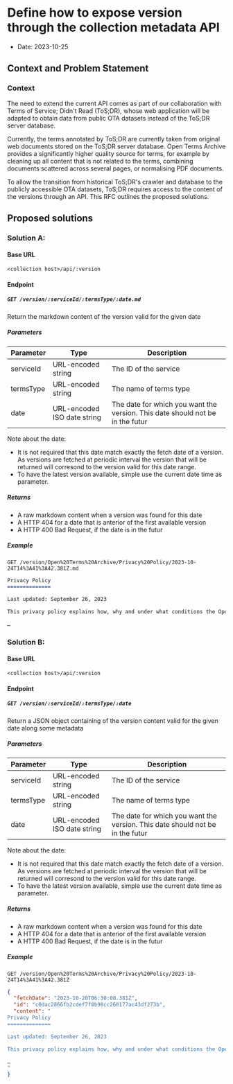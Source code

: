 # Define how to expose version through the collection metadata API

- Date: 2023-10-25

## Context and Problem Statement

### Context

The need to extend the current API comes as part of our collaboration with Terms of Service; Didn't Read (ToS;DR), whose web application will be adapted to obtain data from public OTA datasets instead of the ToS;DR server database.

Currently, the terms annotated by ToS;DR are currently taken from original web documents stored on the ToS;DR server database. Open Terms Archive provides a significantly higher quality source for terms, for example by cleaning up all content that is not related to the terms, combining documents scattered across several pages, or normalising PDF documents.

To allow the transition from historical ToS;DR's crawler and database to the publicly accessible OTA datasets, ToS;DR requires access to the content of the versions through an API. This RFC outlines the proposed solutions.

## Proposed solutions

### Solution A:

#### Base URL

`<collection host>/api/:version`

#### Endpoint

##### `GET /version/:serviceId/:termsType/:date.md`

Return the markdown content of the version valid for the given date

##### Parameters

| Parameter | Type   | Description            |
| --------- | ------ | ---------------------- |
| serviceId | URL-encoded string | The ID of the service |
| termsType | URL-encoded string | The name of terms type |
| date | URL-encoded ISO date string | The date for which you want the version. This date should not be in the futur |

Note about the date:
- It is not required that this date match exactly the fetch date of a version. As versions are fetched at periodic interval the version that will be returned will corresond to the version valid for this date range.
- To have the latest version available, simple use the current date time as parameter.

##### Returns

- A raw markdown content when a version was found for this date
- A HTTP 404 for a date that is anterior of the first available version
- A HTTP 400 Bad Request, if the date is in the futur

##### Example

```
GET /version/Open%20Terms%20Archive/Privacy%20Policy/2023-10-24T14%3A41%3A42.381Z.md
```
```markdown
Privacy Policy
==============

Last updated: September 26, 2023

This privacy policy explains how, why and under what conditions the Open Terms Archive (OTA) site collects personal information and how it is used. Our privacy policy will change over time. And of course, we also record the changes of [our own documents](https://github.com/OpenTermsArchive/demo-versions/tree/main/Open%20Terms%20Archive) 😉

…
```

### Solution B:

#### Base URL

`<collection host>/api/:version`

#### Endpoint

##### `GET /version/:serviceId/:termsType/:date`

Return a JSON object containing of the version content valid for the given date along some metadata

##### Parameters

| Parameter | Type   | Description            |
| --------- | ------ | ---------------------- |
| serviceId | URL-encoded string | The ID of the service |
| termsType | URL-encoded string | The name of terms type |
| date | URL-encoded ISO date string | The date for which you want the version. This date should not be in the futur |

Note about the date:
- It is not required that this date match exactly the fetch date of a version. As versions are fetched at periodic interval the version that will be returned will corresond to the version valid for this date range.
- To have the latest version available, simple use the current date time as parameter.

##### Returns

- A raw markdown content when a version was found for this date
- A HTTP 404 for a date that is anterior of the first available version
- A HTTP 400 Bad Request, if the date is in the futur

##### Example

```
GET /version/Open%20Terms%20Archive/Privacy%20Policy/2023-10-24T14%3A41%3A42.381Z
```
```json
{
  "fetchDate": "2023-10-20T06:30:00.381Z",
  "id": "c0dac2866fb2cdef7f8b98cc260177ac43df273b",
  "content": "
Privacy Policy
==============

Last updated: September 26, 2023

This privacy policy explains how, why and under what conditions the Open Terms Archive (OTA) site collects personal information and how it is used. Our privacy policy will change over time. And of course, we also record the changes of [our own documents](https://github.com/OpenTermsArchive/demo-versions/tree/main/Open%20Terms%20Archive) 😉

…
"
}
```
